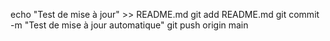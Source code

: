 echo "Test de mise à jour" >> README.md
git add README.md
git commit -m "Test de mise à jour automatique"
git push origin main

